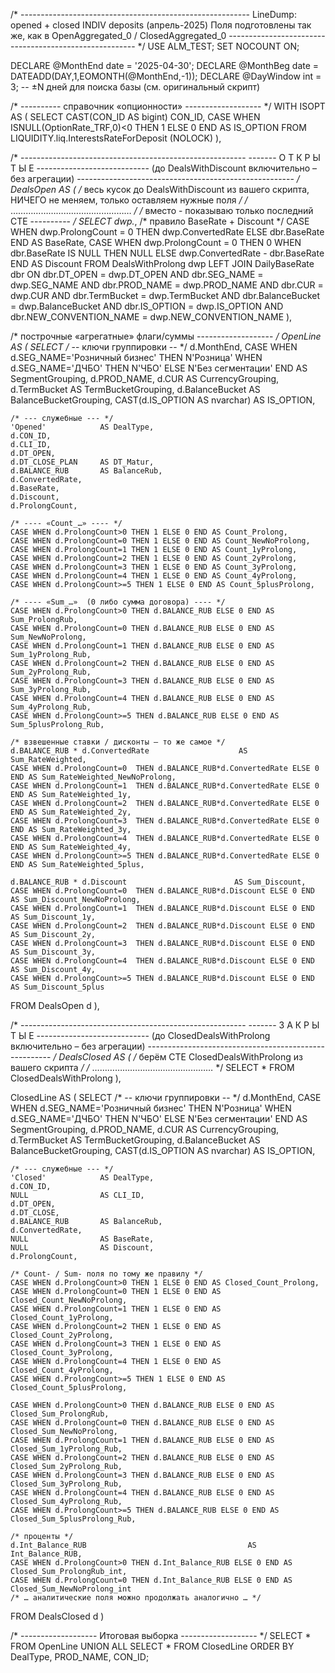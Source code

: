 /* ---------------------------------------------------------
   LineDump: opened + closed INDIV deposits (апрель-2025)
   Поля подготовлены так же, как в OpenAggregated_0 / ClosedAggregated_0
   ------------------------------------------------------- */
USE ALM_TEST;
SET NOCOUNT ON;

DECLARE @MonthEnd  date = '2025-04-30';
DECLARE @MonthBeg  date = DATEADD(DAY,1,EOMONTH(@MonthEnd,-1));
DECLARE @DayWindow int  = 3;       --  ±N дней для поиска базы (см. оригинальный скрипт)

/* ---------- справочник «опционности» ------------------- */
WITH ISOPT AS (
    SELECT  CAST(CON_ID AS bigint) CON_ID,
            CASE WHEN ISNULL(OptionRate_TRF,0)<0 THEN 1 ELSE 0 END AS IS_OPTION
    FROM    LIQUIDITY.liq.InterestsRateForDeposit  (NOLOCK)
),

/* --------------------------------------------------------
   -------   О Т К Р Ы Т Ы Е   ----------------------------
   (до DealsWithDiscount включительно – без агрегации)
   ------------------------------------------------------ */
DealsOpen AS (
    /* весь кусок до DealsWithDiscount из вашего скрипта,
       НИЧЕГО не меняем, только оставляем нужные поля      */
    /* ………………………………………… */
    /* вместо  - показываю только последний CTE ---------- */
    SELECT  dwp.*,
            /* правило BaseRate + Discount */
            CASE WHEN dwp.ProlongCount = 0
                 THEN dwp.ConvertedRate
                 ELSE dbr.BaseRate END                       AS BaseRate,
            CASE WHEN dwp.ProlongCount = 0
                 THEN 0
                 WHEN dbr.BaseRate IS NULL
                 THEN NULL
                 ELSE dwp.ConvertedRate - dbr.BaseRate END   AS Discount
    FROM    DealsWithProlong dwp
    LEFT JOIN DailyBaseRate dbr
           ON  dbr.DT_OPEN             = dwp.DT_OPEN
          AND dbr.SEG_NAME             = dwp.SEG_NAME
          AND dbr.PROD_NAME            = dwp.PROD_NAME
          AND dbr.CUR                  = dwp.CUR
          AND dbr.TermBucket           = dwp.TermBucket
          AND dbr.BalanceBucket        = dwp.BalanceBucket
          AND dbr.IS_OPTION            = dwp.IS_OPTION
          AND dbr.NEW_CONVENTION_NAME  = dwp.NEW_CONVENTION_NAME
),

/* построчные «агрегатные» флаги/суммы ------------------- */
OpenLine AS (
SELECT
    /* -- ключи группировки -- */
    d.MonthEnd,
    CASE WHEN d.SEG_NAME='Розничный бизнес' THEN N'Розница'
         WHEN d.SEG_NAME='ДЧБО'             THEN N'ЧБО'
         ELSE N'Без сегментации' END            AS SegmentGrouping,
    d.PROD_NAME,
    d.CUR                                       AS CurrencyGrouping,
    d.TermBucket                                AS TermBucketGrouping,
    d.BalanceBucket                             AS BalanceBucketGrouping,
    CAST(d.IS_OPTION AS nvarchar)               AS IS_OPTION,

    /* --- служебные --- */
    'Opened'            AS DealType,
    d.CON_ID,
    d.CLI_ID,
    d.DT_OPEN,
    d.DT_CLOSE_PLAN     AS DT_Matur,
    d.BALANCE_RUB       AS BalanceRub,
    d.ConvertedRate,
    d.BaseRate,
    d.Discount,
    d.ProlongCount,

    /* ---- «Count_…» ---- */
    CASE WHEN d.ProlongCount>0 THEN 1 ELSE 0 END AS Count_Prolong,
    CASE WHEN d.ProlongCount=0 THEN 1 ELSE 0 END AS Count_NewNoProlong,
    CASE WHEN d.ProlongCount=1 THEN 1 ELSE 0 END AS Count_1yProlong,
    CASE WHEN d.ProlongCount=2 THEN 1 ELSE 0 END AS Count_2yProlong,
    CASE WHEN d.ProlongCount=3 THEN 1 ELSE 0 END AS Count_3yProlong,
    CASE WHEN d.ProlongCount=4 THEN 1 ELSE 0 END AS Count_4yProlong,
    CASE WHEN d.ProlongCount>=5 THEN 1 ELSE 0 END AS Count_5plusProlong,

    /* ---- «Sum_…»  (0 либо сумма договора) ---- */
    CASE WHEN d.ProlongCount>0 THEN d.BALANCE_RUB ELSE 0 END AS Sum_ProlongRub,
    CASE WHEN d.ProlongCount=0 THEN d.BALANCE_RUB ELSE 0 END AS Sum_NewNoProlong,
    CASE WHEN d.ProlongCount=1 THEN d.BALANCE_RUB ELSE 0 END AS Sum_1yProlong_Rub,
    CASE WHEN d.ProlongCount=2 THEN d.BALANCE_RUB ELSE 0 END AS Sum_2yProlong_Rub,
    CASE WHEN d.ProlongCount=3 THEN d.BALANCE_RUB ELSE 0 END AS Sum_3yProlong_Rub,
    CASE WHEN d.ProlongCount=4 THEN d.BALANCE_RUB ELSE 0 END AS Sum_4yProlong_Rub,
    CASE WHEN d.ProlongCount>=5 THEN d.BALANCE_RUB ELSE 0 END AS Sum_5plusProlong_Rub,

    /* взвешенные ставки / дисконты – то же самое */
    d.BALANCE_RUB * d.ConvertedRate                    AS Sum_RateWeighted,
    CASE WHEN d.ProlongCount=0  THEN d.BALANCE_RUB*d.ConvertedRate ELSE 0 END AS Sum_RateWeighted_NewNoProlong,
    CASE WHEN d.ProlongCount=1  THEN d.BALANCE_RUB*d.ConvertedRate ELSE 0 END AS Sum_RateWeighted_1y,
    CASE WHEN d.ProlongCount=2  THEN d.BALANCE_RUB*d.ConvertedRate ELSE 0 END AS Sum_RateWeighted_2y,
    CASE WHEN d.ProlongCount=3  THEN d.BALANCE_RUB*d.ConvertedRate ELSE 0 END AS Sum_RateWeighted_3y,
    CASE WHEN d.ProlongCount=4  THEN d.BALANCE_RUB*d.ConvertedRate ELSE 0 END AS Sum_RateWeighted_4y,
    CASE WHEN d.ProlongCount>=5 THEN d.BALANCE_RUB*d.ConvertedRate ELSE 0 END AS Sum_RateWeighted_5plus,

    d.BALANCE_RUB * d.Discount                        AS Sum_Discount,
    CASE WHEN d.ProlongCount=0  THEN d.BALANCE_RUB*d.Discount ELSE 0 END AS Sum_Discount_NewNoProlong,
    CASE WHEN d.ProlongCount=1  THEN d.BALANCE_RUB*d.Discount ELSE 0 END AS Sum_Discount_1y,
    CASE WHEN d.ProlongCount=2  THEN d.BALANCE_RUB*d.Discount ELSE 0 END AS Sum_Discount_2y,
    CASE WHEN d.ProlongCount=3  THEN d.BALANCE_RUB*d.Discount ELSE 0 END AS Sum_Discount_3y,
    CASE WHEN d.ProlongCount=4  THEN d.BALANCE_RUB*d.Discount ELSE 0 END AS Sum_Discount_4y,
    CASE WHEN d.ProlongCount>=5 THEN d.BALANCE_RUB*d.Discount ELSE 0 END AS Sum_Discount_5plus
FROM DealsOpen d
),

/* --------------------------------------------------------
   -------   З А К Р Ы Т Ы Е   ----------------------------
   (до ClosedDealsWithProlong включительно – без агрегации)
   ------------------------------------------------------ */
DealsClosed AS (
    /* берём CTE ClosedDealsWithProlong из вашего скрипта */
    /* ………………………………………… */
    SELECT * FROM ClosedDealsWithProlong
),

ClosedLine AS (
SELECT
    /* -- ключи группировки -- */
    d.MonthEnd,
    CASE WHEN d.SEG_NAME='Розничный бизнес' THEN N'Розница'
         WHEN d.SEG_NAME='ДЧБО'             THEN N'ЧБО'
         ELSE N'Без сегментации' END            AS SegmentGrouping,
    d.PROD_NAME,
    d.CUR                                       AS CurrencyGrouping,
    d.TermBucket                                AS TermBucketGrouping,
    d.BalanceBucket                             AS BalanceBucketGrouping,
    CAST(d.IS_OPTION AS nvarchar)               AS IS_OPTION,

    /* --- служебные --- */
    'Closed'            AS DealType,
    d.CON_ID,
    NULL                AS CLI_ID,
    d.DT_OPEN,
    d.DT_CLOSE,
    d.BALANCE_RUB       AS BalanceRub,
    d.ConvertedRate,
    NULL                AS BaseRate,
    NULL                AS Discount,
    d.ProlongCount,

    /* Count- / Sum- поля по тому же правилу */
    CASE WHEN d.ProlongCount>0 THEN 1 ELSE 0 END AS Closed_Count_Prolong,
    CASE WHEN d.ProlongCount=0 THEN 1 ELSE 0 END AS Closed_Count_NewNoProlong,
    CASE WHEN d.ProlongCount=1 THEN 1 ELSE 0 END AS Closed_Count_1yProlong,
    CASE WHEN d.ProlongCount=2 THEN 1 ELSE 0 END AS Closed_Count_2yProlong,
    CASE WHEN d.ProlongCount=3 THEN 1 ELSE 0 END AS Closed_Count_3yProlong,
    CASE WHEN d.ProlongCount=4 THEN 1 ELSE 0 END AS Closed_Count_4yProlong,
    CASE WHEN d.ProlongCount>=5 THEN 1 ELSE 0 END AS Closed_Count_5plusProlong,

    CASE WHEN d.ProlongCount>0 THEN d.BALANCE_RUB ELSE 0 END AS Closed_Sum_ProlongRub,
    CASE WHEN d.ProlongCount=0 THEN d.BALANCE_RUB ELSE 0 END AS Closed_Sum_NewNoProlong,
    CASE WHEN d.ProlongCount=1 THEN d.BALANCE_RUB ELSE 0 END AS Closed_Sum_1yProlong_Rub,
    CASE WHEN d.ProlongCount=2 THEN d.BALANCE_RUB ELSE 0 END AS Closed_Sum_2yProlong_Rub,
    CASE WHEN d.ProlongCount=3 THEN d.BALANCE_RUB ELSE 0 END AS Closed_Sum_3yProlong_Rub,
    CASE WHEN d.ProlongCount=4 THEN d.BALANCE_RUB ELSE 0 END AS Closed_Sum_4yProlong_Rub,
    CASE WHEN d.ProlongCount>=5 THEN d.BALANCE_RUB ELSE 0 END AS Closed_Sum_5plusProlong_Rub,

    /* проценты */
    d.Int_Balance_RUB                                    AS Int_Balance_RUB,
    CASE WHEN d.ProlongCount>0 THEN d.Int_Balance_RUB ELSE 0 END AS Closed_Sum_ProlongRub_int,
    CASE WHEN d.ProlongCount=0 THEN d.Int_Balance_RUB ELSE 0 END AS Closed_Sum_NewNoProlong_int
    /* … аналитические поля можно продолжать аналогично … */
FROM DealsClosed d
)

/* ------------------- Итоговая выборка ------------------- */
SELECT * 
FROM   OpenLine
UNION ALL
SELECT * 
FROM   ClosedLine
ORDER BY DealType, PROD_NAME, CON_ID;

